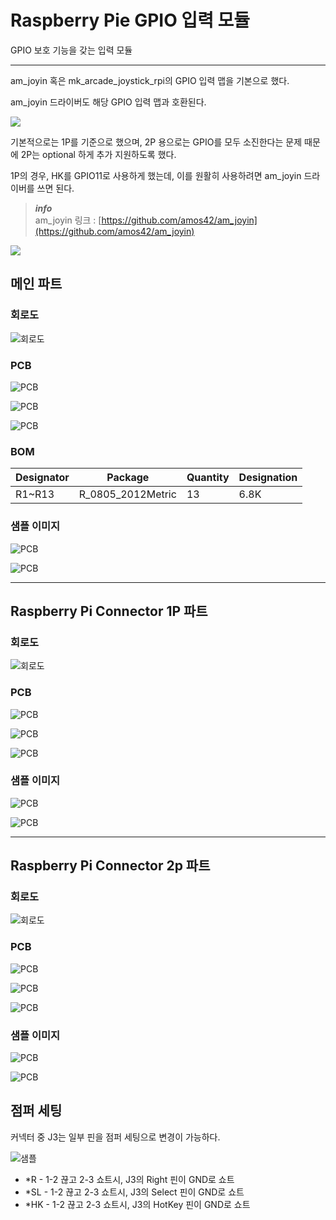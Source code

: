 # Raspberry Pie GPIO 입력 모듈

GPIO 보호 기능을 갖는 입력 모듈

---
am_joyin 혹은 mk_arcade_joystick_rpi의 GPIO 입력 맵을 기본으로 했다.

am_joyin 드라이버도 해당 GPIO 입력 맵과 호환된다.

![](images/mk_joystick_arcade_gpio.png)

기본적으로는 1P를 기준으로 했으며, 2P 용으로는 GPIO를 모두 소진한다는 문제 때문에 2P는 optional 하게 추가 지원하도록 했다.

1P의 경우, HK를 GPIO11로 사용하게 했는데, 이를 원활히 사용하려면 am_joyin 드라이버를 쓰면 된다.

> ***info***  
am_joyin 링크 : [https://github.com/amos42/am_joyin](https://github.com/amos42/am_joyin)

![](images/am_joyin_gpio_1p.png)


## 메인 파트

### 회로도

![회로도](joystick_gpio_input_main_part/images/joystick_gpio_input_main_part_sch.png)


### PCB

![PCB](joystick_gpio_input_main_part/images/joystick_gpio_input_main_part_pcb.png)

![PCB](joystick_gpio_input_main_part/images/joystick_gpio_input_main_part_pcb_image_f.jpg)

![PCB](joystick_gpio_input_main_part/images/joystick_gpio_input_main_part_pcb_image_b.jpg)


### BOM

| Designator | Package           | Quantity | Designation |
|------------|-------------------|----------|-------------|
| R1~R13     | R_0805_2012Metric | 13       | 6.8K        |

### 샘플 이미지

![PCB](joystick_gpio_input_main_part/images/joystick_gpio_input_main_part_sample_image_1.jpg)

![PCB](joystick_gpio_input_main_part/images/joystick_gpio_input_main_part_sample_image_2.jpg)

---

## Raspberry Pi Connector 1P 파트

### 회로도

![회로도](joystick_gpio_input_1p_rasp_part/images/joystick_gpio_input_1p_rasp_part_sch.png)


### PCB

![PCB](joystick_gpio_input_1p_rasp_part/images/joystick_gpio_input_1p_rasp_part_pcb.png)

![PCB](joystick_gpio_input_1p_rasp_part/images/joystick_gpio_input_1p_rasp_part_pcb_image_f.jpg)

![PCB](joystick_gpio_input_1p_rasp_part/images/joystick_gpio_input_1p_rasp_part_pcb_image_b.jpg)


### 샘플 이미지

![PCB](joystick_gpio_input_1p_rasp_part/images/joystick_gpio_input_1p_rasp_part_sample_image_1.jpg)

![PCB](joystick_gpio_input_1p_rasp_part/images/joystick_gpio_input_1p_rasp_part_sample_image_2.jpg)

---

## Raspberry Pi Connector 2p 파트

### 회로도

![회로도](joystick_gpio_input_2p_rasp_part/images/joystick_gpio_input_2p_rasp_part_sch.png)


### PCB

![PCB](joystick_gpio_input_2p_rasp_part/images/joystick_gpio_input_2p_rasp_part_pcb.png)

![PCB](joystick_gpio_input_2p_rasp_part/images/joystick_gpio_input_2p_rasp_part_pcb_image_f.jpg)

![PCB](joystick_gpio_input_2p_rasp_part/images/joystick_gpio_input_2p_rasp_part_pcb_image_b.jpg)


### 샘플 이미지

![PCB](joystick_gpio_input_2p_rasp_part/images/joystick_gpio_input_2p_rasp_part_sample_image_1.jpg)

![PCB](joystick_gpio_input_2p_rasp_part/images/joystick_gpio_input_2p_rasp_part_sample_image_2.jpg)






## 점퍼 세팅

커넥터 중 J3는 일부 핀을 점퍼 세팅으로 변경이 가능하다.

![샘플](images/joystick_gpio_input_jumper.jpg)

* *R - 1-2 끊고 2-3 쇼트시, J3의 Right 핀이 GND로 쇼트
* *SL - 1-2 끊고 2-3 쇼트시, J3의 Select 핀이 GND로 쇼트
* *HK - 1-2 끊고 2-3 쇼트시, J3의 HotKey 핀이 GND로 쇼트
